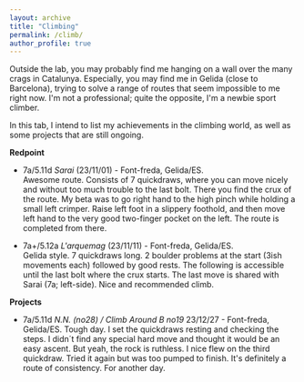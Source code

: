 ```yaml
---
layout: archive
title: "Climbing"
permalink: /climb/
author_profile: true
---
```


Outside the lab, you may probably find me hanging on a wall over the many crags in Catalunya. 
Especially, you may find me in Gelida (close to Barcelona), trying to solve a range of routes that seem impossible to me right now.
I'm not a professional; quite the opposite, I'm a newbie sport climber.  

In this tab, I intend to list my achievements in the climbing world, as well as some projects that are still ongoing.  

**Redpoint**  
* 7a/5.11d _Sarai_ (23/11/01) - Font-freda, Gelida/ES.  
  Awesome route. Consists of 7 quickdraws, where you can move nicely and without too much trouble to the last bolt. There you find the crux of the route. My beta was to go right hand to the high pinch while holding a small left crimper. Raise left foot in a slippery foothold, and then move left hand to the very good two-finger pocket on the left. The route is completed from there.

* 7a+/5.12a _L'arquemag_ (23/11/11) - Font-freda, Gelida/ES.  
  Gelida style. 7 quickdraws long. 2 boulder problems at the start (3ish movements each) followed by good rests. The following is accessible until the last bolt where the crux starts. The last move is shared with Sarai (7a; left-side). Nice and recommended climb.  

**Projects**
* 7a/5.11d _N.N. (no28) / Climb Around B no19_ 23/12/27 - Font-freda, Gelida/ES.
  Tough day. I set the quickdraws resting and checking the steps. I didn´t find any special hard move and thought it would be an easy ascent. But yeah, the rock is ruthless. I nice flew on the third quickdraw. Tried it again but was too pumped to finish. It's definitely a route of consistency. For another day.
